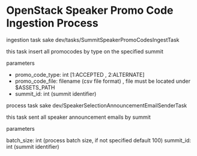 # OpenStack Speaker Promo Code Ingestion Process

ingestion task sake dev/tasks/SummitSpeakerPromoCodesIngestTask

this task insert all promocodes by type on the specified summit

parameters
* promo_code_type: int [1:ACCEPTED , 2:ALTERNATE]
* promo_code_file: filename (csv file format) , file must be located under $ASSETS_PATH
* summit_id: int (summit identifier)


process task sake dev/SpeakerSelectionAnnouncementEmailSenderTask

this task sent all speaker announcement emails by summit

parameters

batch_size: int (process batch size, if not specified default 100)
summit_id: int (summit identifier)